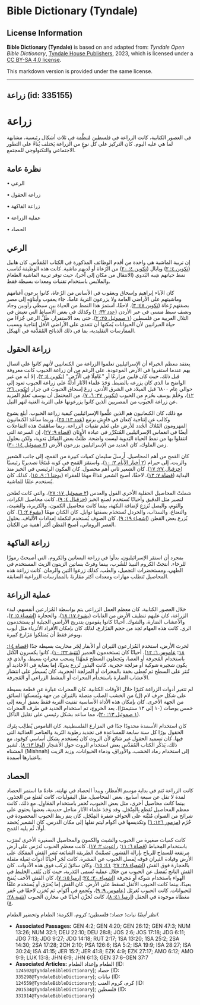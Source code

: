 # Bible Dictionary (Tyndale)

## License Information

**Bible Dictionary (Tyndale)** is based on and adapted from: _Tyndale Open Bible Dictionary_, [Tyndale House Publishers](https://tyndaleopenresources.com/), 2023, which is licensed under a [CC BY-SA 4.0 license](https://creativecommons.org/licenses/by-sa/4.0/legalcode.en).

This markdown version is provided under the same license.



--------------------------------

## زراعة (id: 335155)

زراعة
=====

في العصور الكتابية، كانت الزراعة في فلسطين مُنظَّمة في ثلاث أشكال رئيسية، مشابهة لما هي عليه اليوم. كان التركيز على كل نوعٍ من الزراعة يَختلف بُناءً على التطور الاجتماعي والتكنولوجي للمجتمع.

نظرة عامة
---------

• الرعي

• زراعة الحقول

• زراعة الفاكهة

• عملية الزراعة

• الحصاد

الرعي
-----

إن تربية الماشية هي واحدة من أقدم الوظائف المذكورة في الكتاب المُقدَّس. كان هابيل ([تكوين ٤: ٢](https://ref.ly/Gen4:2)) ويابال ([تكوين ٤: ٢٠](https://ref.ly/Gen4:20)) من الرُعاة أو لديهم ماشية. كانت هذه الوظيفة تُناسب نمط حياتهم شِبه البَدوي (الانتقال من مكان إلى آخر)، حيث توفر تربية الماشية الطعامَ والملابس باستخدام تقنيات ومعدات بسيطة فقط.

كان الآباء إبراهيم وإسحاق ويعقوب في الأساس من الرُعاة، كانوا يرعون أغنامهم وماشيتهم على الأراضي العامة ولا يزرعون التربةَ عامةً. جاء يعقوب وأبناؤه إلى مصر بصفتهم رُعاة ([تكوين ٤٧: ٣](https://ref.ly/Gen47:3)). لاحقًا، استمرَ هذا النمط من الحياة بين سبطي رأوبين وجاد ونصف سبط منسى في عبر الأردن ([عدد ٣٢: ١](https://ref.ly/Num32:1)) وكذلك في بعض الأسباط التي تعيش في التلال الغربية من فلسطين ([١ صموئيل ٢٥: ٢](https://ref.ly/1Sam25:2)). حتى بعد الاستقرار، ظَلَّ الرعي جُزءًا من حياة العبرانيين لأن الحيوانات يُمكنها أن تتغذى على الأراضي الأقل إنتاجية وبسبب الممارسات التقليدية، بما في ذلك الذبائح المُقدَّمة في الهيكل.

زراعة الحقول
------------

يعتقد معظم الخبراء أن الإسرائيليين تعلموا الزراعة من الكنعانيين لأنهم كانوا على اتصال بهم عندما استقروا في الأرض الموعودة. على الرغم من أن زراعة الحبوب كانت معروفة قبل ذلك، حيث كان قايين مزارعًا أو "عَامِلًا فِي الْأَرْضِ" ([تكوين ٤: ٢](https://ref.ly/Gen4:2))، إلا أنه من غير الواضح ما الذي كان يزرعه بالضبط. وَجَدَ علماء الآثار أدلةً على زراعة الحبوب تعود إلى حوالي عام ٦٨٠٠ قبل الميلاد في الشرق الأدنى. زرعَ إسحاق الحبوبَ في جرار ([تكوين ٢٦: ١٢](https://ref.ly/Gen26:12))، وحَلُمَ يوسف بحُزمٍ من الحبوب ([تكوين ٣٧: ٦، ٧](https://ref.ly/Gen37:6-Gen37:7)). من المحتمل أن يوسف تَعلَّمَ المزيد عن زراعة الحبوب من المصريين الذين كانوا يزرعونها على التربة الغنية لنهر النيل.

مع ذلك، كان الكنعانيون هم الذين علَّموا الإسرائيليين كيفية زراعة الحبوب. أبلغ يشوع وكالب عن إنتاجية كنعان في قادش برنيع ([عدد ١٣: ٢٥](https://ref.ly/Num13:26))، وربما ساعَدَ الكنعانيون المهزومون المُلاكَ الجُدد للأرض على تَعلُّم تقنيات الزراعة. ربما ساهَمَتْ هذه التفاعلات أيضًا في انغماس الإسرائيليين المُتكرِّر في عبادة الأوثان ([قضاة ٩: ٢٧](https://ref.ly/Judg9:27)). إن السرعة التي انتقلوا بها من نمط الحياة البَدوية ليست واضحة. ظلَّتْ بعض القبائل بَدوية، ولكن بحلول زمن الملوك، كان العديد من الإسرائيليين يزرعون الأرض ([٢ صموئيل ١٤: ٣٠](https://ref.ly/2Sam14:30)).

كان القمح من أهم المحاصيل. أَرسلَ سليمان كميات كبيرة من القمح، إلى جانب الشعير والزيت، إلى حيرام ([٢ أخبار الأيام ٢: ١٠](https://ref.ly/2Chr2:10))، واستمَرَ القمح في كونه مُنتَجًا تصديريًا رئيسيًا ([حزقيال ٢٧: ١٧](https://ref.ly/Ezek27:17)). كان الشعير ثاني أهم محصول. كان المكون الرئيسي في الخبز منذ البداية ([قضاة ٧: ١٣](https://ref.ly/Judg7:13)). لاحقًا، أصبح الشعير غذاءً مهمًا للفقراء ([يوحنا ٦: ٩، ١٥](https://ref.ly/John6:9,John6:13)). كذلك كان يُستخدم علفًا للماشية.

شملتْ المحاصيل الحقلية الأخرى الفول والعدس ([٢ صموئيل ١٧: ٢٨](https://ref.ly/2Sam17:28))، والتي كانت تُطحن لتصير مثل الدقيق وأحيانًا تُستخدم لصنع الخبز ([حزقيال ٤: ٩](https://ref.ly/Ezek4:9)). كانت محاصيل الكراث، والثوم، والبصل تُزرَع لإضافة النكهة، بينما كانت محاصيل الكمون، والكزبرة، والشبث، والنعناع، والسذاب، والخردل تُستخدَم بصفتها توابل. كان الكتان مهمًا ([يشوع ٢: ٦](https://ref.ly/Josh2:6)). كان يُزرع بعض القطن ([إشعياء ١٩: ٩](https://ref.ly/Isa19:9)). كان الصوف يُستخدم لتكملة إمدادات الألياف. بحلول العصر الروماني، أصبحَ القطن أكثر أهمية من الكتان.

زراعة الفاكهة
-------------

بمجرد أن استقر الإسرائيليون، بدأوا في زراعة البساتين والكروم، التي أصبحتْ رموزًا للرخاء. أنتجتْ الكروم النبيذ للشُرب، بينما وفرتْ بساتين الزيتون الزيتَ المستخدم في الطهي، ومستحضرات التجميل، والطب. كذلك زرعوا التين والرمان. كانت زراعة هذه المحاصيل تَتطلب مهارات ومعدات أكثر مقارنةً بالممارسات الزراعية السابقة.

عملية الزراعة
-------------

خلال العصور الكتابية، كان معظم العمل الزراعي يتم بواسطة المُزارعين أنفسهم. لبدء الزراعة، كان عليهم تنظيف الأرض من الغابات ([يشوع ١٧: ١٨](https://ref.ly/Josh17:18))، والحجارة ([إشعياء ٥: ٢](https://ref.ly/Isa5:2))، والأعشاب الضارة، والشوك. أحيانًا كانوا يقومون بتدريج الأراضي الجبلية أو يستخدمون الري. كانت هذه المهام تَحِد من حجم المَزَارع، لذلك كان بإمكان الأفراد الأثرياء مثل أيوب وبوعز فقط أن يَمتلكوا مَزَارع كبيرة.

لحرث الأرض، استخدمَ المُزارعون الثيران أو الأبقار لِجَر محاريث بسيطة جدًا ([قضاة ١٤: ١٨](https://ref.ly/Judg14:18)؛ [عاموس ٦: ١٢](https://ref.ly/Amos6:12)). أحيانًا كان يَستخدمون الحمير ([تثنية ٢٢: ١٠](https://ref.ly/Deut22:10)). كانوا يكسرون الكُتل باستخدام المَجرفة أو العصا، ويَجعلون السطح مُمهَّدًا بِسحب محراثٍ بسيط، والذي قد يكون شجيرة شوكية أو مزلجة حجرية. كانت البذور تُزرع يدويًا، إما بعناية في الأخاديد أو تُنثر على السطح ثم تُغطى بخفة بالمحراث أو المزلجة الحجرية. كان يُسيطَر على انتشار الأعشاب الضارة باستخدام المحراث أو المشط الزراعي أو المَجرفة.

لم تتغير أدوات الزراعة كثيرًا خلال الأوقات الكتابية. كان المحراث عبارة عن قطعة بسيطة على شكل حرف لام (ل) من الخشب الصلب متصلة بالثيران من جهة ويُمسكها السائق من الجهة الأخرى. كان بإمكان هذه الأداة الأساسية تفتيت التربة فقط بعمق أربعة إلى خمس بوصات (١٠ إلى ١٣ سنتيمترًا). بعد الخروج، تم استخدام الحديد في طرف المحراث ([١ صموئيل ١٣: ٢٠](https://ref.ly/1Sam13:20))، مما ساعد بشكل رئيسي على تقليل التآكل.

كان استخدام الأسمدة محدودًا جدًا في المزارع الفلسطينية. كان الناموس يُطالِب بِتَرك الحقول بورًا كل سنة سابعة للمساعدة في تجديد رطوبة التُربة والعناصر الغذائية التي فيها. كان تسميد الحقول غير شائع لأن الروث كان يُستخدم بشكل أساسي كوقود. مع ذلك، يَذكُر الكتاب المُقدَّس بعض استخدام الروث حول الأشجار ([لوقا ١٣: ٨](https://ref.ly/Luke13:8)). تُشير المشناه (Mishnah) إلى استخدام رماد الخشب، والأوراق، ودماء الحيوانات، وزبد الزيت باعتبارها أسمدة.

الحصاد
------

كانت الزراعة تَتم في بداية موسم الأمطار، ويبدأ الحصاد في نهايته. عادةً ما استمر الحصاد لمدة لا تقل عن سبعة أسابيع. بعض المحاصيل، مثل البقوليات، كانت تُقتلع من الجذور، بينما كانت محاصيل أخرى، مثل بعض الحبوب، تُحفر باستخدام المَعَاوِل. مع ذلك، كانت معظم المحاصيل تُقطع بِالمِنْجَل. وقد وَجَدَ علماء الآثار مناجل حديدية، بعضها يحتوي على شرائح من الصوان مُثبَّتة على الحواف شفرة المِنْجَل. كان يتم ربط الحبوب المحصودة في حُزَم ([مزمور ١٢٦: ٦](https://ref.ly/Ps126:6)) وتكديسها في أكوام ليتم نقلها إلى مكان الدرس. كان الشعير يُحصَد أولًا، ثُم يليه القمح.

كانت كميات صغيرة من الحبوب والشبت والكمون والمحاصيل الصغيرة الأخرى تُضرَب باستخدام المِخباط ([قضاة ٦: ١١](https://ref.ly/Judg6:11)؛ [راعوث ٢: ١٧](https://ref.ly/Ruth2:17)). كانت معظم الحبوب تُدرَس على أرض مرتفعة للسماح للرياح بإزالة القشور. تَضمَّنتْ الطريقة الشائعة نَشر القش المفكك على الأرض وقيادة الثيران فوقه لِفصل الحبوب عن القشرة. كانت تُجَر أحيانًا أدوات ثقيلة مثقلة بالحجارة فوق القش ([إشعياء ٢٨: ٢٧](https://ref.ly/Isa28:27)؛ [٤١: ١٥](https://ref.ly/Isa41:15)). وكان سائقٌ يَركب فوق هذه الأدوات. كان القش الناتج يُفصَل عن الحبوب من خلال عملية تُسمى التَذرية، حيث كان يُلقى الخليط في الهواء باستخدام شوكة أو مَجرفة ([إشعياء ٣٠: ٢٤](https://ref.ly/Isa30:24)؛ [إرميا ١٥: ٧](https://ref.ly/Jer15:7)). كان القش الأخف يُنفخ بعيدًا، بينما كانت الحبوب الأثقل تَسقط على الأرض. كان القش إما يُحرَق أو يُستخدم علفًا للحيوانات. كانت الحبوب تُغربَل ([عاموس ٩: ٩](https://ref.ly/Amos9:9))، وتُجمع في أكوام، ثم تُخزن لاحقًا في حُفر مغطاة موجودة في الحقل ([إرميا ٤١: ٨](https://ref.ly/Jer41:8)). كانت تُخزَّن أحيانًا في مخازن الحبوب ([تثنية ٢٨: ٨](https://ref.ly/Deut28:8)).

*انظر أيضًا* نبات؛ حصاد؛ فلسطين؛ كروم، الكرمة؛ الطعام وتحضير الطعام.

* **Associated Passages:** GEN 4:2; GEN 4:20; GEN 26:12; GEN 47:3; NUM 13:26; NUM 32:1; DEU 22:10; DEU 28:8; JOS 2:6; JOS 17:18; JDG 6:11; JDG 7:13; JDG 9:27; JDG 14:18; RUT 2:17; 1SA 13:20; 1SA 25:2; 2SA 14:30; 2SA 17:28; 2CH 2:10; PSA 126:6; ISA 5:2; ISA 19:9; ISA 28:27; ISA 30:24; ISA 41:15; JER 15:7; JER 41:8; EZK 4:9; EZK 27:17; AMO 6:12; AMO 9:9; LUK 13:8; JHN 6:9; JHN 6:13; GEN 37:6–GEN 37:7
* **Associated Articles:** الطعام وإعداد الطعام (ID: `124502@TyndaleBibleDictionary`); حصاد (ID: `335298@TyndaleBibleDictionary`); نباتات (ID: `124559@TyndaleBibleDictionary`); كرم، كروم العنب (ID: `201534@TyndaleBibleDictionary`); فلسطين (ID: `331914@TyndaleBibleDictionary`)

